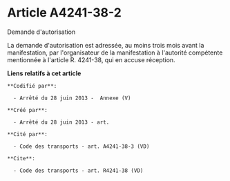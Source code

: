 # Article A4241-38-2

Demande d'autorisation 

La demande d'autorisation est adressée, au moins trois mois avant la manifestation, par l'organisateur de la manifestation à
l'autorité compétente mentionnée à l'article R. 4241-38, qui en accuse réception.

**Liens relatifs à cet article**

	**Codifié par**:

	  - Arrêté du 28 juin 2013 -  Annexe (V)

	**Créé par**:

	  - Arrêté du 28 juin 2013 - art.

	**Cité par**:

	  - Code des transports - art. A4241-38-3 (VD)

	**Cite**:

	  - Code des transports - art. R4241-38 (VD)
